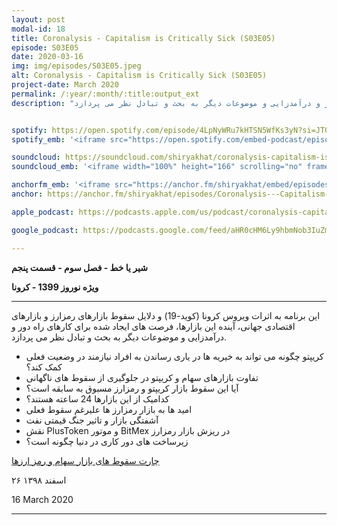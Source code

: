 ```yaml
---
layout: post
modal-id: 18
title: Coronalysis - Capitalism is Critically Sick (S03E05)
episode: S03E05
date: 2020-03-16
img: img/episodes/S03E05.jpeg
alt: Coronalysis - Capitalism is Critically Sick (S03E05)
project-date: March 2020
permalink: /:year/:month/:title:output_ext
description: "این برنامه به اثرات ویروس کرونا (کوید-19) و دلایل سقوط بازارهای رمزارز و بازارهای اقتصادی جهانی، آینده این بازارها، فرصت های ایجاد شده برای کارهای راه دور و درآمدزایی و موضوعات دیگر به بحث و تبادل نظر می پردازد." 


spotify: https://open.spotify.com/episode/4LpNyWRu7kHTSN5WfKs3yN?si=JT0plvVmQ7KNzPWTAq-a-Q
spotify_emb: '<iframe src="https://open.spotify.com/embed-podcast/episode/4LpNyWRu7kHTSN5WfKs3yN" width="100%" height="232" frameborder="0" allowtransparency="true" allow="encrypted-media"></iframe>'

soundcloud: https://soundcloud.com/shiryakhat/coronalysis-capitalism-is-critically-sick-s03e05
soundcloud_emb: '<iframe width="100%" height="166" scrolling="no" frameborder="no" allow="autoplay" src="https://w.soundcloud.com/player/?url=https%3A//api.soundcloud.com/tracks/778366678&color=%23ff5500&auto_play=false&hide_related=true&show_comments=true&show_user=true&show_reposts=false&show_teaser=true"></iframe><div style="font-size: 10px; color: #cccccc;line-break: anywhere;word-break: normal;overflow: hidden;white-space: nowrap;text-overflow: ellipsis; font-family: Interstate,Lucida Grande,Lucida Sans Unicode,Lucida Sans,Garuda,Verdana,Tahoma,sans-serif;font-weight: 100;"><a href="https://soundcloud.com/shiryakhat" title="Shir | Khat" target="_blank" style="color: #cccccc; text-decoration: none;">Shir | Khat</a> · <a href="https://soundcloud.com/shiryakhat/coronalysis-capitalism-is-critically-sick-s03e05" title="Coronalysis - Capitalism is Critically Sick (S03E05)" target="_blank" style="color: #cccccc; text-decoration: none;">Coronalysis - Capitalism is Critically Sick (S03E05)</a></div>'

anchorfm_emb: '<iframe src="https://anchor.fm/shiryakhat/embed/episodes/Coronalysis---Capitalism-is-Critically-Sick-S03E05-ebl0fn" width="100%" frameborder="0" scrolling="no"></iframe>'
anchor: https://anchor.fm/shiryakhat/episodes/Coronalysis---Capitalism-is-Critically-Sick-S03E05-ebl0fn

apple_podcast: https://podcasts.apple.com/us/podcast/coronalysis-capitalism-is-critically-sick-s03e05/id1221206951?i=1000468819086

google_podcast: https://podcasts.google.com/feed/aHR0cHM6Ly9hbmNob3IuZm0vcy8xMWFhODUzYy9wb2RjYXN0L3Jzcw/episode/aHR0cHM6Ly9hbmNob3IuZm0vc2hpcnlha2hhdC9lcGlzb2Rlcy9Db3JvbmFseXNpcy0tLUNhcGl0YWxpc20taXMtQ3JpdGljYWxseS1TaWNrLVMwM0UwNS1lYmwwZm4?ved=0CAkQzsICahcKEwiw46XZ-NXpAhUAAAAAHQAAAAAQAQ

---
```


**شیر یا خط -  فصل سوم - قسمت پنجم**

**ویژه نوروز 1399 - کرونا**

------------------------------------------------------------------------------------

این برنامه به اثرات ویروس کرونا (کوید-19) و دلایل سقوط بازارهای رمزارز و بازارهای اقتصادی جهانی، آینده این بازارها، فرصت های ایجاد شده برای کارهای راه دور و درآمدزایی و موضوعات دیگر به بحث
و تبادل نظر می پردازد.

* کریپتو چگونه می تواند به خیریه ها در یاری رساندن به افراد نیازمند در وضعیت فعلی کمک کند؟
* تفاوت بازارهای سهام و کریپتو در جلوگیری از سقوط های ناگهانی
* آیا این سقوط بازار کریپتو و رمزارز مسبوق به سابقه است؟
* کدامیک از این بازارها 24 ساعته هستند؟
* امید ها به بازار رمزارز ها علیرغم سقوط فعلی
* آشفتگی بازار و تاثیر جنگ قیمتی نفت
* نقش PlusToken و موتور BitMex در ریزش بازار رمزارز
* زیرساخت های دور کاری در دنیا چگونه است؟

[چارت سقوط های بازار سهام و رمز ارزها](http://twitter.com/sbetamc/status/1239758303120568320)


۲۶ اسفند ۱۳۹۸

16 March 2020

-----------------------------------------------------------------------
